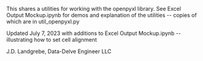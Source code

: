 This shares a utilities for working with the openpyxl library. See Excel Output Mockup.ipynb for demos and explanation of the utilities -- copies of which are in util_openpyxl.py

Updated July 7, 2023 with additions to Excel Output Mockup.ipynb --illustrating how to set cell alignment

J.D. Landgrebe,
Data-Delve Engineer LLC
